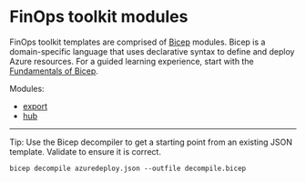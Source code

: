 # FinOps toolkit modules

FinOps toolkit templates are comprised of [Bicep](https://learn.microsoft.com/azure/azure-resource-manager/bicep) modules. Bicep is a domain-specific language that uses declarative syntax to define and deploy Azure resources. For a guided learning experience, start with the [Fundamentals of Bicep](https://learn.microsoft.com/training/paths/fundamentals-bicep/).

Modules:

- [export](./export.md)
- [hub](./hub.md)

---

Tip: Use the Bicep decompiler to get a starting point from an existing JSON template. Validate to ensure it is correct.

```
bicep decompile azuredeploy.json --outfile decompile.bicep
```
